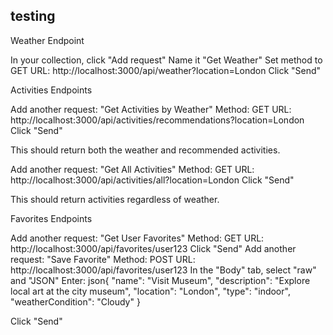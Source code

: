 ## testing
Weather Endpoint

In your collection, click "Add request"
Name it "Get Weather"
Set method to GET
URL: http://localhost:3000/api/weather?location=London
Click "Send"

Activities Endpoints

Add another request: "Get Activities by Weather"
Method: GET
URL: http://localhost:3000/api/activities/recommendations?location=London
Click "Send"

This should return both the weather and recommended activities.

Add another request: "Get All Activities"
Method: GET
URL: http://localhost:3000/api/activities/all?location=London
Click "Send"

This should return activities regardless of weather.

Favorites Endpoints

Add another request: "Get User Favorites"
Method: GET
URL: http://localhost:3000/api/favorites/user123
Click "Send"
Add another request: "Save Favorite"
Method: POST
URL: http://localhost:3000/api/favorites/user123
In the "Body" tab, select "raw" and "JSON"
Enter:
json{
  "name": "Visit Museum",
  "description": "Explore local art at the city museum",
  "location": "London",
  "type": "indoor",
  "weatherCondition": "Cloudy"
}

Click "Send"
